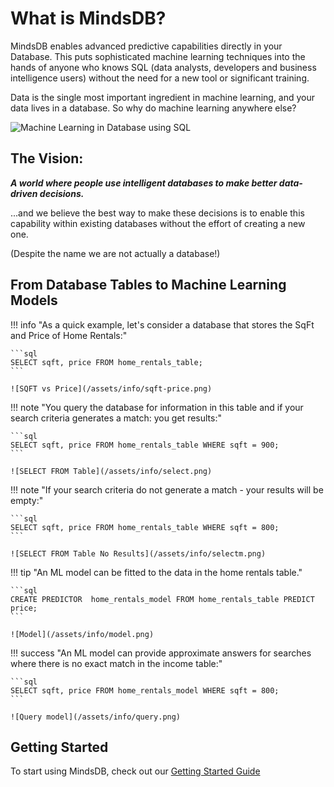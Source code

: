 # What is MindsDB?

MindsDB enables advanced predictive capabilities directly in your Database. This puts sophisticated machine learning techniques into the hands of anyone who knows SQL (data analysts, developers and business intelligence users) without the need for a new tool or significant training.

Data is the single most important ingredient in machine learning, and your data lives in a database. So why do machine learning anywhere else?

![Machine Learning in Database using SQL](./assets/mdb_image.png)

## The Vision:

**_A world where people use intelligent databases to make better data-driven decisions._**

...and we believe the best way to make these decisions is to enable this capability within existing databases without the effort of creating a new one.

(Despite the name we are not actually a database!)

## From Database Tables to Machine Learning Models

!!! info "As a quick example, let's consider a database that stores the SqFt and Price of Home Rentals:"

    ```sql
    SELECT sqft, price FROM home_rentals_table;
    ```

    ![SQFT vs Price](/assets/info/sqft-price.png)

!!! note "You query the database for information in this table and if your search criteria generates a match: you get results:"

    ```sql
    SELECT sqft, price FROM home_rentals_table WHERE sqft = 900;
    ```

    ![SELECT FROM Table](/assets/info/select.png)

!!! note "If your search criteria do not generate a match - your results will be empty:"

    ```sql
    SELECT sqft, price FROM home_rentals_table WHERE sqft = 800;
    ```

    ![SELECT FROM Table No Results](/assets/info/selectm.png)

!!! tip "An ML model can be fitted to the data in the home rentals table."

    ```sql
    CREATE PREDICTOR  home_rentals_model FROM home_rentals_table PREDICT price;
    ```

    ![Model](/assets/info/model.png)

!!! success "An ML model can provide approximate answers for searches where there is no exact match in the income table:"

    ```sql
    SELECT sqft, price FROM home_rentals_model WHERE sqft = 800;
    ```

    ![Query model](/assets/info/query.png)

## Getting Started

To start using MindsDB, check out our [Getting Started Guide](./info.md)
